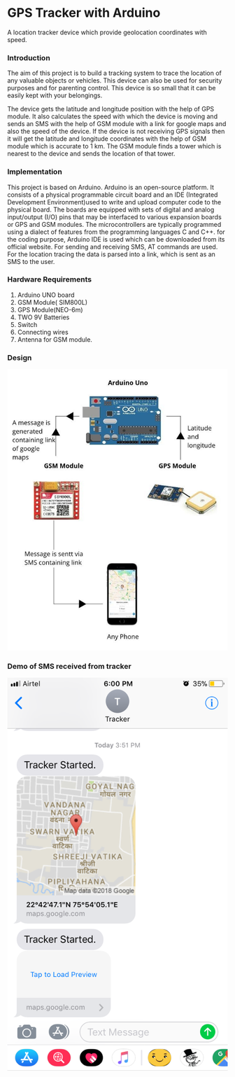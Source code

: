 # GPS Tracker with Arduino

A location tracker device which provide geolocation coordinates with speed.

### Introduction

The aim of this project is to build a tracking system to trace the location of any valuable objects or vehicles. This device can also be used for security purposes and for parenting control. This device is so small that it can be easily kept with your belongings.

The device gets the latitude and longitude position with the help of GPS module. It also calculates the speed with which the device is moving and sends an SMS with the help of GSM module with a link for google maps and also the speed of the device. If the device is not receiving GPS signals then it will get the latitude and longitude coordinates with the help of GSM module which is accurate to 1 km. The GSM module finds a tower which is nearest to the device and sends the location of that tower.

### Implementation

This project is based on Arduino. Arduino is an open-source platform. It consists of a physical programmable circuit board and an IDE (Integrated Development Environment)used to write and upload computer code to the physical board. The boards are equipped with sets of digital and analog input/output (I/O) pins that may be interfaced to various expansion boards or GPS and GSM modules. The microcontrollers are typically programmed using a dialect of features from the programming languages C and C++. for the coding purpose, Arduino IDE is used which can be downloaded from its official website. For sending and receiving SMS, AT commands are used. For the location tracing the data is parsed into a link, which is sent as an SMS to the user.

### Hardware Requirements

1. Arduino UNO board
2. GSM Module( SIM800L)
3. GPS Module(NEO-6m)
4. TWO 9V Batteries
5. Switch
6. Connecting wires
7. Antenna for GSM module.

### Design

![design](assets/design.jpg)

### Demo of SMS received from tracker

![demo](assets/demo.png)
